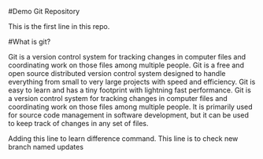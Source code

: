 #Demo Git Repository

This is the first line in this repo.

#What is git?

Git is a version control system for tracking changes in computer files and coordinating work on those files among multiple people.
Git is a free and open source distributed version control system designed to handle everything from small to very large projects with speed and efficiency. 
Git is easy to learn and has a tiny footprint with lightning fast performance.
Git is a version control system for tracking changes in computer files and coordinating work on those files among multiple people. It is primarily used for source code management in software development, but it can be used to keep track of changes in any set of files.


Adding this line to learn difference command.
This line is to check new branch named updates
